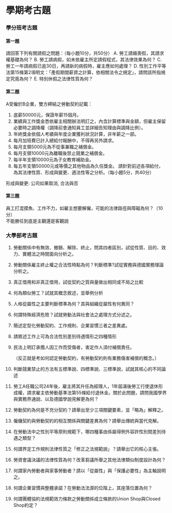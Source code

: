 # 學期考古題

### 學分班考古題

#### 第一題

請回答下列有關請假之問題：（每小題10分，共50分） A. 勞工請婚喪假，其請求權基礎為何？ B. 勞工請病假，如未依雇主所定請假程式，其法律效果為何？ C. 勞工一年請病假已逾30日，再請新的病假時，雇主應如何處理？ D. 性別工作平等法第15條第2項明文：「產假期間薪資之計算，依相關法令之規定」，請問該所指規定究竟為何？ E. 特別休假之法律性質為何？

#### 第二題

A受僱於B企業，雙方締結之勞動契約記載：

1. 底薪50000元，保證年薪15個月。
2. 業績與工作獎金悉依雇主相關辦法明訂之，內含計算標準與金額，但雇主保留必要時之調降權（調降前會通知員工並詳細告知理由與調降比例）。
3. 年終獎金依個人考績與年度企業獲利狀況計算，非年薪之一部。
4. 每月加班費已計入總給付報酬中，不得再另外請求。
5. 每月支領5000元為不從事兼職之補償金。
6. 每月支領10000元為離職後禁止競業之補償金。
7. 每半年支領10000元為子女教育補助金。
8. 每五年支領50000元或等價之其他物品為久任獎金。 請針對前述各項給付，為其法律性質、形成與變更、適法性等之分析。（每小題5分，共40分）

形成與變更: 公司如果取消, 合法與否

#### 第三題

員工打混摸魚、工作不力，如雇主想要解僱，可能的法律路徑與障礙為何？（10分）\
不能勝任到底是主觀還是客觀說

### 大學部考古題

1. 勞動關係中有無效、撤銷、解除、終止，問其四者區別，試從性質、目的、效力、實體法之時間面向分析之。
2. 勞動關係雇主終止權之合法性時點為何？判斷標準?試從實務與德國實務理論分析之。
3. 真正借用和非真正借用，試從契約之質與量做出相同或不局之比較
4. 何為類似勞工？試就其概念敘述，並舉例分析
5. 人格從屬性之主要判斷標準為何？其與組織從屬性有何異同？
6. 何謂特殊經濟危險？試就勞動法與社會法之處理方式分述之。
7. 簡述定型化勞動契約、工作規則、企業習慣三者之差異處。
8. 請敘述工作上可為合法性別差別待遇情形之四種情形
9.  民法上明訂承攬人因工作而受傷者，害定作人須付補償責任。

    （反正就是考如何認定勞動契約，有勞動契約則有業務傷害補償的概念。）
10. 判斷競業禁止的方法有五標準說、四標準說、三標準說，試就其核心的不同論述
11. 勞工A任職公司24年後，雇主將其升任為經理人，1年屆滿後勞工行使退休形成權，請求雇主依勞動基準法第55條給付退休金。關於此問題，請問我國學界與實務界通說、以及德國學說見解更為何？
12. 勞動契約為何是不充分契約？請舉出至少三項關鍵要素，並「略為」解釋之。
13. 僱傭契約與勞動契約的相互關係與關鍵差異為何？請舉出傳統與當代見解。
14. 在勞動法中之性別平等原則規範下，哪四種事由係屬得例外容許性別間差別待遇之類型？
15. 何謂界定工作規則法律性質之「修正之法規範說」？請舉出它的核心主張。
16. 勞資會議決議的法律性質為何？改革芻議所舉之其他法律類似制度設計為何？
17. 何謂家內勞動者與家事勞動者？請以「從屬性」與「保護必要性」為主軸說明之。
18. 何謂企業習慣與整體承諾？在勞動法法源的位階上，其座落位置為何？
19. 何謂團體協約法規範效力條款之勞動關係成立條款的Union Shop與Closed Shop約定？

